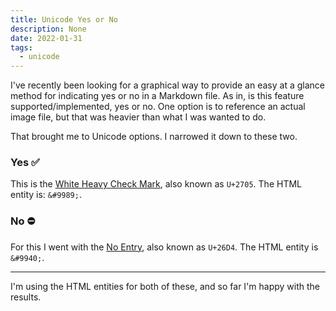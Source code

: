 ```yaml
---
title: Unicode Yes or No
description: None
date: 2022-01-31
tags:
  - unicode
---
```


I've recently been looking for a graphical way to provide an easy at a glance method for indicating yes or no in a Markdown file.  As in, is this feature supported/implemented, yes or no.  One option is to
reference an actual image file, but that was heavier than what I was wanted to do.

That brought me to Unicode options.  I narrowed it down to these two.

### Yes &#9989;

This is the [White Heavy Check Mark](https://compart.com/en/unicode/U+2705), also known as `U+2705`.  The HTML entity is:  `&#9989;`.

### No &#9940;

For this I went with the [No Entry](https://www.compart.com/en/unicode/U+26D4), also known as `U+26D4`.  The HTML entity is `&#9940;`.

---

I'm using the HTML entities for both of these, and so far I'm happy with the results.
